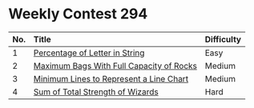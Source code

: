 # Weekly Contest 294

| No. | Title | Difficulty
|:---|:---|:---|
| 1 | [Percentage of Letter in String](https://leetcode.com/problems/percentage-of-letter-in-string) | Easy
| 2 | [Maximum Bags With Full Capacity of Rocks](https://leetcode.com/problems/maximum-bags-with-full-capacity-of-rocks) | Medium
| 3 | [Minimum Lines to Represent a Line Chart](https://leetcode.com/problems/minimum-lines-to-represent-a-line-chart) | Medium
| 4 | [Sum of Total Strength of Wizards](https://leetcode.com/problems/sum-of-total-strength-of-wizards) | Hard